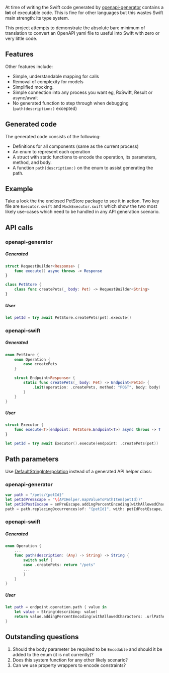 At time of writing the Swift code generated by [openapi-generator](https://github.com/OpenAPITools/openapi-generator) contains a **lot** of executable code. This is fine for other languages but this wastes Swift main strength: its type system.

This project attempts to demonstrate the absolute bare minimum of translation to convert an OpenAPI yaml file to useful into Swift with zero or very little code.

## Features

Other features include:
- Simple, understandable mapping for calls
- Removal of complexity for models
- Simplified mocking.
- Simple connection into any process you want eg, RxSwift, Result or async/await
- No generated function to step through when debugging (`path(description:)` excepted)

## Generated code

The generated code consists of the following:
- Definitions for all components (same as the current process)
- An enum to represent each operation
- A struct with static functions to encode the operation, its parameters, method, and body.
- A function `path(description:)` on the enum to assist generating the path.

## Example

Take a look the the enclosed PetStore package to see it in action. Two key file are `Executor.swift` and `MockExecutor.swift` which show the two most likely use-cases which need to be handled in any API generation scenario.

## API calls

### openapi-generator

##### Generated

```swift
struct RequestBuilder<Response> {
    func execute() async throws -> Response
}

class PetStore {
    class func createPets(_ body: Pet) -> RequestBuilder<String>
}
```

##### User
```swift
let petId = try await PetStore.createPets(pet).execute()
```

### openapi-swift

##### Generated

```swift
enum PetStore {
    enum Operation {
        case createPets
    }

    struct Endpoint<Response> {
        static func createPets(_ body: Pet) -> Endpoint<PetId> {
            .init(operation: .createPets, method: "POST", body: body)
        }
    }
}
```

##### User

```swift
struct Executor {
    func execute<T>(endpoint: PetStore.Endpoint<T>) async throws -> T
}

let petId = try await Executor().execute(endpoint: .createPets(pet))
```

## Path parameters

Use [DefaultStringInterpolation](https://developer.apple.com/documentation/swift/defaultstringinterpolation) instead of a generated API helper class:

### openapi-generator

```swift
var path = "/pets/{petId}"
let petIdPreEscape = "\(APIHelper.mapValueToPathItem(petId))"
let petIdPostEscape = snPreEscape.addingPercentEncoding(withAllowedCharacters: .urlPathAllowed) ?? ""
path = path.replacingOccurrences(of: "{petId}", with: petIdPostEscape, options: .literal, range: nil)
```

### openapi-swift

##### Generated

```swift
enum Operation {
    ...
    func path(description: (Any) -> String) -> String {
        switch self {
        case .createPets: return "/pets"
        ...
        }
    }
}
```

##### User

```swift
let path = endpoint.operation.path { value in
    let value = String(describing: value)
    return value.addingPercentEncoding(withAllowedCharacters: .urlPathAllowed) ?? value
}
```

## Outstanding questions

1. Should the body parameter be required to be `Encodable` and should it be added to the enum (it is not currently)?
2. Does this system function for any other likely scenario?
3. Can we use property wrappers to encode constraints?